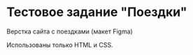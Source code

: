# Тестовое задание "Поездки"
Верстка сайта с поездками (макет Figma)

Использованы только HTML и CSS.

